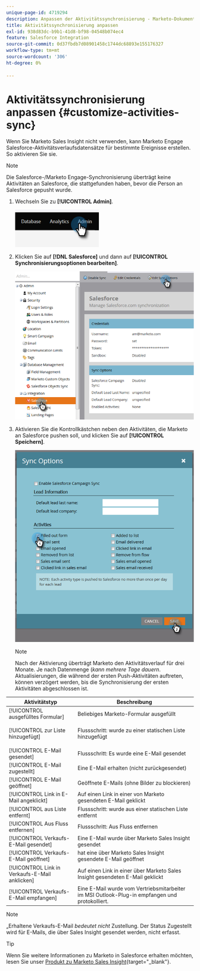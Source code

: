 ```yaml
---
unique-page-id: 4719294
description: Anpassen der Aktivitätssynchronisierung - Marketo-Dokumente - Produktdokumentation
title: Aktivitätssynchronisierung anpassen
exl-id: 938d83dc-b9b1-41d8-bf98-04548b074ec4
feature: Salesforce Integration
source-git-commit: 0d37fbdb7d08901458c1744dc68893e155176327
workflow-type: tm+mt
source-wordcount: '306'
ht-degree: 0%

---
```


# Aktivitätssynchronisierung anpassen {#customize-activities-sync}

Wenn Sie Marketo Sales Insight nicht verwenden, kann Marketo Engage Salesforce-Aktivitätsverlaufsdatensätze für bestimmte Ereignisse erstellen. So aktivieren Sie sie.

>[!NOTE]
>
>Die Salesforce-/Marketo Engage-Synchronisierung überträgt keine Aktivitäten an Salesforce, die stattgefunden haben, bevor die Person an Salesforce gepusht wurde.

1. Wechseln Sie zu **[!UICONTROL Admin]**.

   ![](assets/customize-activities-sync-1.png)

1. Klicken Sie auf **[!DNL Salesforce]** und dann auf **[!UICONTROL Synchronisierungsoptionen bearbeiten]**.

   ![](assets/two-1.png)

1. Aktivieren Sie die Kontrollkästchen neben den Aktivitäten, die Marketo an Salesforce pushen soll, und klicken Sie auf **[!UICONTROL Speichern]**.

   ![](assets/three-1.png)

   >[!NOTE]
   >
   >Nach der Aktivierung überträgt Marketo den Aktivitätsverlauf für drei Monate. Je nach Datenmenge (_kann mehrere Tage dauern_. Aktualisierungen, die während der ersten Push-Aktivitäten auftreten, können verzögert werden, bis die Synchronisierung der ersten Aktivitäten abgeschlossen ist.

<table> 
 <colgroup> 
  <col> 
  <col> 
 </colgroup> 
 <thead> 
  <tr> 
   <th>Aktivitätstyp</th> 
   <th>Beschreibung</th> 
  </tr> 
 </thead> 
 <tbody> 
  <tr> 
   <td>[!UICONTROL ausgefülltes Formular]</td> 
   <td>Beliebiges Marketo-Formular ausgefüllt</td> 
  </tr> 
  <tr> 
   <td>[!UICONTROL zur Liste hinzugefügt]</td> 
   <td><p>Flussschritt: wurde zu einer statischen Liste hinzugefügt</p></td> 
  </tr> 
  <tr> 
   <td>[!UICONTROL E-Mail gesendet]</td> 
   <td>Flussschritt: Es wurde eine E-Mail gesendet</td> 
  </tr> 
  <tr> 
   <td>[!UICONTROL E-Mail zugestellt]</td> 
   <td>Eine E-Mail erhalten (nicht zurückgesendet)</td> 
  </tr> 
  <tr> 
   <td>[!UICONTROL E-Mail geöffnet]</td> 
   <td>Geöffnete E-Mails (ohne Bilder zu blockieren)</td> 
  </tr> 
  <tr> 
   <td>[!UICONTROL Link in E-Mail angeklickt]</td> 
   <td>Auf einen Link in einer von Marketo gesendeten E-Mail geklickt</td> 
  </tr> 
  <tr> 
   <td>[!UICONTROL aus Liste entfernt]</td> 
   <td>Flussschritt: wurde aus einer statischen Liste entfernt</td> 
  </tr> 
  <tr> 
   <td>[!UICONTROL Aus Fluss entfernen]</td> 
   <td>Flussschritt: Aus Fluss entfernen</td> 
  </tr> 
  <tr> 
   <td>[!UICONTROL Verkaufs-E-Mail gesendet]</td> 
   <td>Eine E-Mail wurde über Marketo Sales Insight gesendet</td> 
  </tr> 
  <tr> 
   <td>[!UICONTROL Verkaufs-E-Mail geöffnet]</td> 
   <td>hat eine über Marketo Sales Insight gesendete E-Mail geöffnet</td> 
  </tr> 
  <tr> 
   <td>[!UICONTROL Link in Verkaufs-E-Mail anklicken]</td> 
   <td>Auf einen Link in einer über Marketo Sales Insight gesendeten E-Mail geklickt</td> 
  </tr> 
  <tr> 
   <td>[!UICONTROL Verkaufs-E-Mail empfangen]</td> 
   <td>Eine E-Mail wurde vom Vertriebsmitarbeiter im MSI Outlook-Plug-in empfangen und protokolliert.</td> 
  </tr> 
 </tbody> 
</table>

>[!NOTE]
>
>„Erhaltene Verkaufs-E-Mail _bedeutet nicht_ Zustellung. Der Status Zugestellt wird für E-Mails, die über Sales Insight gesendet werden, nicht erfasst.

>[!TIP]
>
>Wenn Sie weitere Informationen zu Marketo in Salesforce erhalten möchten, lesen Sie unser [Produkt zu Marketo Sales Insight](/help/marketo/product-docs/marketo-sales-insight/msi-for-salesforce/installation/install-marketo-sales-insight-package-in-salesforce-appexchange.md){target="_blank"}.
